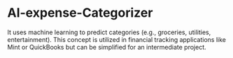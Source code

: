 # AI-expense-Categorizer
It uses machine learning to predict categories (e.g., groceries, utilities, entertainment).  This concept is utilized in financial tracking applications like Mint or QuickBooks but can be simplified for an intermediate project.
